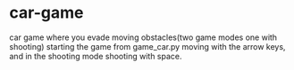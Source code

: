 # car-game
car game where you evade moving obstacles(two game modes one with shooting)
starting the game from game_car.py
moving with the arrow keys, and in the shooting mode shooting with space.
